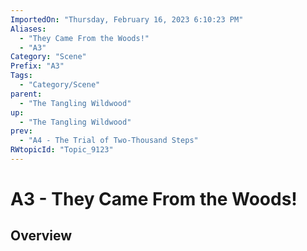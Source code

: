 ```yaml
---
ImportedOn: "Thursday, February 16, 2023 6:10:23 PM"
Aliases:
  - "They Came From the Woods!"
  - "A3"
Category: "Scene"
Prefix: "A3"
Tags:
  - "Category/Scene"
parent:
  - "The Tangling Wildwood"
up:
  - "The Tangling Wildwood"
prev:
  - "A4 - The Trial of Two-Thousand Steps"
RWtopicId: "Topic_9123"
---
```

# A3 - They Came From the Woods!
## Overview

